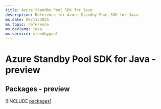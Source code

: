 ```yaml
---
title: Azure Standby Pool SDK for Java
description: Reference for Azure Standby Pool SDK for Java
ms.date: 09/11/2025
ms.topic: reference
ms.devlang: java
ms.service: standbypool
---
```

# Azure Standby Pool SDK for Java - preview
## Packages - preview
[!INCLUDE [packages](standby-pool-index.md)]